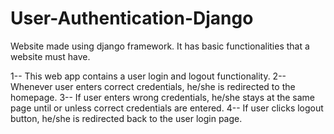 # User-Authentication-Django
Website made using django framework. It has basic functionalities that a website must have.

1-- This web app contains a user login and logout functionality.
2-- Whenever user enters correct credentials, he/she is redirected to the homepage.
3-- If user enters wrong credentials, he/she stays at the same page until or unless correct credentials are entered.
4-- If user clicks logout button, he/she is redirected back to the user login page.
